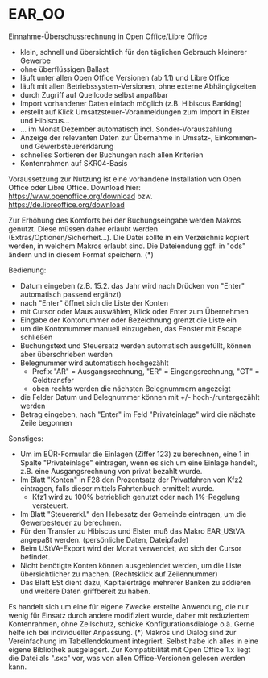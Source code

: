 # EAR_OO
Einnahme-Überschussrechnung in Open Office/Libre Office
- klein, schnell und übersichtlich für den täglichen Gebrauch kleinerer Gewerbe
- ohne überflüssigen Ballast
- läuft unter allen Open Office Versionen (ab 1.1) und Libre Office
- läuft mit allen Betriebssystem-Versionen, ohne externe Abhängigkeiten
- durch Zugriff auf Quellcode selbst anpaßbar
- Import vorhandener Daten einfach möglich (z.B. Hibiscus Banking)
- erstellt auf Klick Umsatzsteuer-Voranmeldungen zum Import in Elster und Hibiscus...
- ... im Monat Dezember automatisch incl. Sonder-Vorauszahlung
- Anzeige der relevanten Daten zur Übernahme in Umsatz-, Einkommen- und Gewerbsteuererklärung
- schnelles Sortieren der Buchungen nach allen Kriterien
- Kontenrahmen auf SKR04-Basis

Voraussetzung zur Nutzung ist eine vorhandene Installation von Open Office oder Libre Office.
Download hier: https://www.openoffice.org/download bzw. https://de.libreoffice.org/download

Zur Erhöhung des Komforts bei der Buchungseingabe werden Makros genutzt. Diese müssen daher erlaubt werden (Extras/Optionen/Sicherheit...). Die Datei sollte in ein Verzeichnis kopiert werden, in welchem Makros erlaubt sind. Die Dateiendung ggf. in "ods" ändern und in diesem Format speichern. (*)

Bedienung:
- Datum eingeben (z.B. 15.2.  das Jahr wird nach Drücken von "Enter" automatisch passend ergänzt)
- nach "Enter" öffnet sich die Liste der Konten
- mit Cursor oder Maus auswählen, Klick oder Enter zum Übernehmen
- Eingabe der Kontonummer oder Bezeichnung grenzt die Liste ein
- um die Kontonummer manuell einzugeben, das Fenster mit Escape schließen
- Buchungstext und Steuersatz werden automatisch ausgefüllt, können aber überschrieben werden
- Belegnummer wird automatisch hochgezählt
  - Prefix "AR" = Ausgangsrechnung, "ER" = Eingangsrechnung, "GT" = Geldtransfer
  - oben rechts werden die nächsten Belegnummern angezeigt
- die Felder Datum und Belegnummer können mit +/- hoch-/runtergezählt werden
- Betrag eingeben, nach "Enter" im Feld "Privateinlage" wird die nächste Zeile begonnen

Sonstiges:
- Um im EÜR-Formular die Einlagen (Ziffer 123) zu berechnen, eine 1 in Spalte "Privateinlage" eintragen, wenn es sich um eine Einlage handelt, z.B. eine Ausgangsrechnung von privat bezahlt wurde.
- Im Blatt "Konten" in F28 den Prozentsatz der Privatfahren von Kfz2 eintragen, falls dieser mittels Fahrtenbuch ermittelt wurde.
  - Kfz1 wird zu 100% betrieblich genutzt oder nach 1%-Regelung versteuert.
- Im Blatt "Steuererkl." den Hebesatz der Gemeinde eintragen, um die Gewerbesteuer zu berechnen.
- Für den Transfer zu Hibiscus und Elster muß das Makro EAR_UStVA angepaßt werden. (persönliche Daten, Dateipfade)
- Beim UStVA-Export wird der Monat verwendet, wo sich der Cursor befindet.
- Nicht benötigte Konten können ausgeblendet werden, um die Liste übersichtlicher zu machen. (Rechtsklick auf Zeilennummer)
- Das Blatt ESt dient dazu, Kapitalerträge mehrerer Banken zu addieren und weitere Daten griffbereit zu haben.

Es handelt sich um eine für eigene Zwecke erstellte Anwendung, die nur wenig für Einsatz durch andere modifiziert wurde, daher mit reduziertem Kontenrahmen, ohne Zellschutz, schicke Konfigurationsdialoge o.ä. Gerne helfe ich bei individueller Anpassung.
(*) Makros und Dialog sind zur Vereinfachung im Tabellendokument integriert. Selbst habe ich alles in eine eigene Bibliothek ausgelagert. Zur Kompatibilität mit Open Office 1.x liegt die Datei als ".sxc" vor, was von allen Office-Versionen gelesen werden kann.
